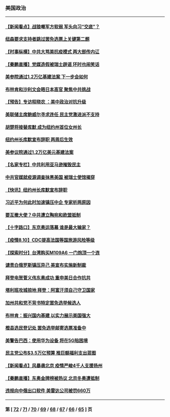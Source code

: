 ### 美国政治
---
#### [【新闻看点】战狼嘲军方软弱 军头向习“交底”？](../../pages/ncid1078159/n13153051.md) 
#### [纽森要求支持者跳过罢免选票上关键第二题](../../pages/ncid1078159/n13153689.md) 
#### [【时事纵横】中共大骂美抗疫模式 两大部传内讧](../../pages/ncid1078159/n13153484.md) 
#### [【秦鹏直播】党媒造假被瑞士辟谣 环时也闹笑话](../../pages/ncid1078159/n13153515.md) 
#### [美参院通过1.2万亿基建法案 下一步会如何](../../pages/ncid1078159/n13153509.md) 
#### [布林肯和沙利文会晤日本高官 聚焦中共挑战](../../pages/ncid1078159/n13153472.md) 
#### [【预告】专访程晓农 ：美中政治对抗升级](../../pages/ncid1078159/n13153477.md) 
#### [美联储主席鲍威尔寻求连任 民主党激进派不支持](../../pages/ncid1078159/n13153274.md) 
#### [胡楚将接替库默 成为纽约州首位女州长](../../pages/ncid1078159/n13153259.md) 
#### [纽约州长库默宣布辞职  两周后生效](../../pages/ncid1078159/n13153263.md) 
#### [美参议院通过1.2万亿美元基建法案](../../pages/ncid1078159/n13153216.md) 
#### [【名家专栏】中共利用亚马逊摧毁民主](../../pages/ncid1078159/n13152579.md) 
#### [中共官媒就疫源调查抹黑美国 被瑞士使馆揭穿](../../pages/ncid1078159/n13153125.md) 
#### [【快讯】纽约州长库默宣布辞职](../../pages/ncid1078159/n13153171.md) 
#### [习近平为何此时加速镇压中企 专家析两原因](../../pages/ncid1078159/n13153032.md) 
#### [要互撤大使？中共遭立陶宛和欧盟抵制](../../pages/ncid1078159/n13152380.md) 
#### [【十字路口】东京奥运落幕 谁是最大输家？](../../pages/ncid1078159/n13152434.md) 
#### [【疫情8.10】CDC提高法国等国旅游风险等级](../../pages/ncid1078159/n13152132.md) 
#### [【探索时分】台湾购买M109A6 一门炮顶一个连](../../pages/ncid1078159/n13150897.md) 
#### [谴责白俄罗斯镇压异己 美宣布实施新制裁](../../pages/ncid1078159/n13152096.md) 
#### [拜登电贺菅义伟东奥成功 重申美日合作抗共](../../pages/ncid1078159/n13151879.md) 
#### [塔利班攻城掠地 拜登：阿富汗须自己守卫国家](../../pages/ncid1078159/n13151371.md) 
#### [加州共和党不背书特定罢免选举候选人](../../pages/ncid1078159/n13151435.md) 
#### [布林肯：振兴国内基建 以实力展示美国强大](../../pages/ncid1078159/n13151164.md) 
#### [橙县选民登记处 罢免选举邮寄选票准备中](../../pages/ncid1078159/n13151352.md) 
#### [美警告巴西：使用华为设备 将在5G陷困境](../../pages/ncid1078159/n13150829.md) 
#### [民主党公布$3.5万亿预算 推巨额福利支出蓝图](../../pages/ncid1078159/n13151052.md) 
#### [【新闻看点】风暴袭北京 疫情严峻4千人支援扬州](../../pages/ncid1078159/n13150804.md) 
#### [【秦鹏直播】东奥金牌榜被热议 北京冬奥遭抵制](../../pages/ncid1078159/n13150915.md) 
#### [违规向中俄出口软件 美雷达公司被罚660万](../../pages/ncid1078159/n13150890.md) 

---
#### 第 [ [72](./72.md) / [71](./71.md) / [70](./70.md) / [69](./69.md) / [68](./68.md) / [67](./67.md) / [66](./66.md) / [65](./65.md) ] 页
